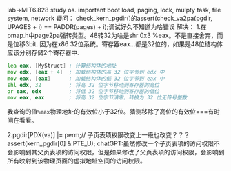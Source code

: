 lab->MIT6.828 study os. important boot load, paging, lock, mulpty task, file system, network
疑问：
check_kern_pgdir()的assert(check_va2pa(pgdir, UPAGES + i) == PADDR(pages) + i);调试好久不知道为啥错误
解决：
1.在pmap.h中page2pa强转类型。48转32为啥是shr 0x3 %eax。不是直接舍弃，而是位移3bit.
因为在x86 32位系统。寄存器eax...都是32位的，如果是48位结构体应该分别存储2个寄存器中.
```asm
lea eax, [MyStruct] ; 计算结构体的地址
mov edx, [eax + 4]  ; 加载结构体的高 32 位字节到 edx 中
mov eax, [eax]      ; 加载结构体的低 32 位字节到 eax 中
shl edx, 32         ; 将高 32 位字节移动到寄存器的高位
or eax, edx         ; 将低 32 位字节移动到寄存器的低位
mov eax, eax        ; 将高 32 位字节清零，转换为 32 位无符号整数
```
我查询的值`%eax`物理地址的有效位小于32位。猜测移除了高位的有效位===有时间在看看。

2.pgdir[PDX(va)] |= perm;// 子页表项权限改变上一级也改变？？？ assert(kern_pgdir[0] & PTE_U);
chatGPT:虽然修改一个子页表项的访问权限不会影响到其父页表项的访问权限，但是如果修改了父页表项的访问权限，会影响到所有映射到该物理页面的虚拟地址空间的访问权限。
